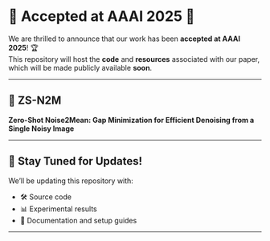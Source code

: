 # 🎉 Accepted at AAAI 2025 🎉

We are thrilled to announce that our work has been **accepted at AAAI 2025**! 🏆  
This repository will host the **code** and **resources** associated with our paper, which will be made publicly available **soon**.

---

## 📄 ZS-N2M

**Zero-Shot Noise2Mean: Gap Minimization for Efficient Denoising from a Single Noisy Image**

---

## 🚀 Stay Tuned for Updates!

We’ll be updating this repository with:

- 🛠️ Source code
- 📊 Experimental results
- 📖 Documentation and setup guides

---
